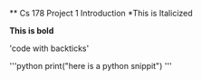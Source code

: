 ** Cs 178 Project 1 Introduction
*This is Italicized 

**This is bold**

'code with backticks'

'''python
print("here is a python snippit")
'''
